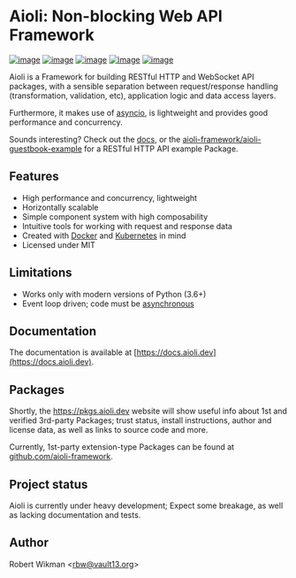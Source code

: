 Aioli: Non-blocking Web API Framework
=== 

[![image](https://img.shields.io/github/license/rbw/aioli.svg?style=flat-square)](https://raw.githubusercontent.com/rbw/aioli/master/LICENSE)
[![image](https://img.shields.io/pypi/v/aioli.svg?style=flat-square)](https://pypi.org/project/aioli)
[![image](https://img.shields.io/travis/rbw/aioli.svg?style=flat-square)](https://travis-ci.org/rbw/aioli)
[![image](https://img.shields.io/codecov/c/github/rbw/aioli.svg?style=flat-square)](https://codecov.io/gh/rbw/aioli)
[![image](https://img.shields.io/pypi/pyversions/aioli.svg?style=flat-square)](https://pypi.org/project/aioli/)



Aioli is a Framework for building RESTful HTTP and WebSocket API packages, with a sensible separation between request/response handling (transformation, validation, etc), application logic and data access layers.

Furthermore, it makes use of [asyncio](https://docs.python.org/3/library/asyncio.html), is lightweight and provides good performance and concurrency.

Sounds interesting? Check out the [docs](https://docs.aioli.dev), or the [aioli-framework/aioli-guestbook-example](https://github.com/aioli-framework/aioli-guestbook-example) for a RESTful HTTP API example Package.


Features
---

- High performance and concurrency, lightweight
- Horizontally scalable
- Simple component system with high composability
- Intuitive tools for working with request and response data
- Created with [Docker](https://www.docker.com) and [Kubernetes](https://kubernetes.io) in mind
- Licensed under MIT

Limitations
---

- Works only with modern versions of Python (3.6+)
- Event loop driven; code must be [asynchronous](https://docs.python.org/3/library/asyncio.html)


Documentation
---

The documentation is available at [https://docs.aioli.dev](https://docs.aioli.dev). 


Packages
---

Shortly, the https://pkgs.aioli.dev website will show useful info about 1st and verified 3rd-party Packages; trust status, install instructions, author and license data, as well as links to source code and more.

Currently, 1st-party extension-type Packages can be found at [github.com/aioli-framework](https://github.com/aioli-framework).


Project status
---

Aioli is currently under heavy development; Expect some breakage, as well as lacking documentation and tests.


Author
---
Robert Wikman \<rbw@vault13.org\>
